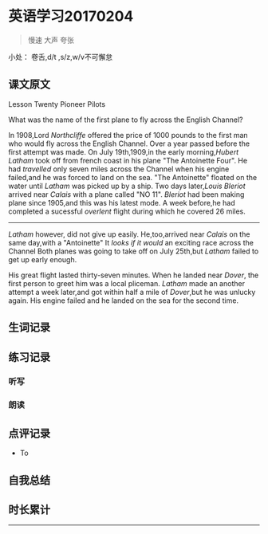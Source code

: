 # 英语学习20170204

> 慢速 大声 夸张

小处： 卷舌,d/t ,s/z,w/v不可懈怠

## 课文原文

Lesson Twenty   Pioneer Pilots

What was the name of the first plane to fly across the English Channel?

In 1908,Lord _Northcliffe_ offered the price of 1000 pounds to the first man who would fly across the English Channel.
Over a year passed before the first attempt was made.
On July 19th,1909,in the early morning,_Hubert Latham_ took off from french coast in his plane "The Antoinette Four".
He had _travelled_ only seven miles across the Channel when his engine failed,and he was forced to land on the sea.
"The Antoinette" floated on the water until _Latham_ was picked up by a ship.
Two days later,_Louis_ _Bleriot_ arrived near _Calais_ with a plane called "NO 11".
_Bleriot_ had been making plane since 1905,and this was his latest mode.
A week before,he had completed a sucessful _overlent_ flight during which he covered 26 miles.

---

_Latham_ however, did not give up easily.
He,too,arrived near _Calais_ on the same day,with a "Antoinette"
It _looks if it would_ an exciting race across the Channel
Both planes was going to take off on July 25th,but _Latham_ failed to get up early enough.

His great flight lasted thirty-seven minutes.
When he landed near _Dover_, the first person to greet him  was a local pliceman.
_Latham_ made an another attempt a week later,and got within half a mile of _Dover_,but he was unlucky again.
His engine failed and he landed on the sea for the second time.
 

 

## 生词记录

## 练习记录

### 听写

### 朗读

## 点评记录
* To 

## 自我总结

## 时长累计


---

